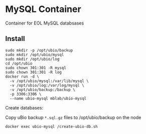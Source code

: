 MySQL Container
===============

Container for EOL MySQL databsases

Install
-------


```
sudo mkdir -p /opt/ubio/backup
sudo mkdir /opt/ubio/mysql
sudo mkdir /opt/ubio/log
cd /opt/ubio
sudo chown 301:301 -R mysql
sudo chown 301:301 -R log
docker run -d \
  -v /opt/ubio/mysql:/var/lib/mysql \
  -v /opt/ubio/log:/var/log/mysql \
  -v /opt/ubio/backup:/backup \
  -p 3306:3306 \
  --name ubio-mysql mblab/ubio-mysql
```

Create databases:

Copy uBio backup `*.sql.gz` files to /opt/ubio/backup on the node

```
docker exec ubio-mysql /create-ubio-db.sh
```

